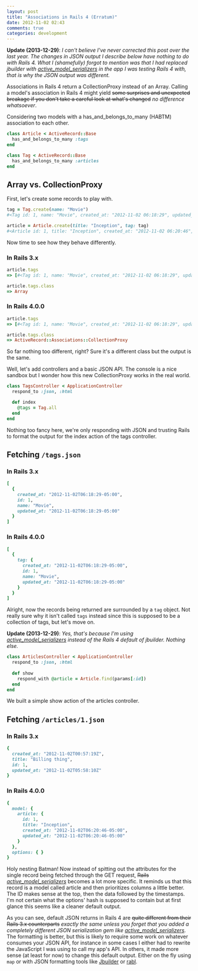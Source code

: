 ```yaml
---
layout: post
title: "Associations in Rails 4 (Erratum)"
date: 2012-11-02 02:43
comments: true
categories: development
---
```


**Update (2013-12-29)**: *I can't believe I've never corrected this post over the last year. The changes in JSON output I describe below have nothing to do with Rails 4. What I (shamefully) forgot to mention was that I had replaced jbuilder with [active_model_serializers](https://github.com/rails-api/active_model_serializers) in the app I was testing Rails 4 with, that is why the JSON output was different.*

Associations in Rails 4 return a CollectionProxy instead of an Array. Calling a model's association in Rails 4 might yield ~~some surprises and unexpected breakage if you don't take a careful look at what's changed~~ *no difference whatsoever*.

Considering two models with a has_and_belongs_to_many (HABTM) association to each other.

```ruby
class Article < ActiveRecord::Base
  has_and_belongs_to_many :tags
end
```

```ruby
class Tag < ActiveRecord::Base
  has_and_belongs_to_many :articles
end
```

## Array vs. CollectionProxy

First, let's create some records to play with.

```ruby
tag = Tag.create(name: "Movie")
#<Tag id: 1, name: "Movie", created_at: "2012-11-02 06:18:29", updated_at: "2012-11-02 06:18:29">

article = Article.create(title: "Inception", tag: tag)
#<Article id: 1, title: "Inception", created_at: "2012-11-02 06:20:46", updated_at: "2012-11-02 06:20:46">
```

Now time to see how they behave differently.

### In Rails 3.x

```ruby
article.tags
=> [#<Tag id: 1, name: "Movie", created_at: "2012-11-02 06:18:29", updated_at: "2012-11-02 06:18:29">]

article.tags.class
=> Array
```

### In Rails 4.0.0
```ruby
article.tags
=> [#<Tag id: 1, name: "Movie", created_at: "2012-11-02 06:18:29", updated_at: "2012-11-02 06:18:29">]

article.tags.class
=> ActiveRecord::Associations::CollectionProxy
```

So far nothing too different, right? Sure it's a different class but the output is the same.

Well, let's add controllers and a basic JSON API. The console is a nice sandbox but I wonder how this new CollectionProxy works in the real world.

```ruby
class TagsController < ApplicationController
  respond_to :json, :html

  def index
    @tags = Tag.all
  end
end
```

Nothing too fancy here, we're only responding with JSON and trusting Rails to format the output for the index action of the tags controller.

## Fetching `/tags.json`

### In Rails 3.x
```ruby
[
  {
    created_at: "2012-11-02T06:18:29-05:00",
    id: 1,
    name: "Movie",
    updated_at: "2012-11-02T06:18:29-05:00"
  }
]
```

### In Rails 4.0.0
```ruby
[
  {
    tag: {
      created_at: "2012-11-02T06:18:29-05:00",
      id: 1,
      name: "Movie",
      updated_at: "2012-11-02T06:18:29-05:00"
    }
  }
]
```

Alright, now the records being returned are surrounded by a `tag` object. Not really sure why it isn't called `tags` instead since this is supposed to be a collection of tags, but let's move on.

**Update (2013-12-29)**: *Yes, that's because I'm using [active_model_serializers](https://github.com/rails-api/active_model_serializers) instead of the Rails 4 default of jbuilder. Nothing else.*

```ruby
class ArticlesController < ApplicationController
  respond_to :json, :html
 
  def show
    respond_with @article = Article.find(params[:id])
  end
end
```

We built a simple show action of the articles controller.

## Fetching `/articles/1.json`

### In Rails 3.x
```ruby
{
  created_at: "2012-11-02T00:57:19Z",
  title: "Billing thing",
  id: 1,
  updated_at: "2012-11-02T05:58:10Z"
}
```

### In Rails 4.0.0
```ruby
{
  model: {
    article: {
      id: 1,
      title: "Inception",
      created_at: "2012-11-02T06:20:46-05:00",
      updated_at: "2012-11-02T06:20:46-05:00"
    }
  },
  options: { }
}
```

Holy nesting Batman! Now instead of spitting out the attributes for the single record being fetched through the GET request, ~~Rails~~ *[active_model_serializers](https://github.com/rails-api/active_model_serializers)* becomes a lot more specific. It reminds us that this record is a model called article and then prioritizes columns a little better. The ID makes sense at the top, then the data followed by the timestamps. I'm not certain what the options' hash is supposed to contain but at first glance this seems like a cleaner default output.

As you can see, default JSON returns in Rails 4 are ~~quite different from their Rails 3.x counterparts~~ *exactly the same unless you forget that you added a completely different JSON serialization gem like [active_model_serializers](https://github.com/rails-api/active_model_serializers)*. The formatting is better, but this is likely to require some work on whatever consumes your JSON API, for instance in some cases I either had to rewrite the JavaScript I was using to call my app's API. In others, it made more sense (at least for now) to change this default output. Either on the fly using `map` or with JSON formatting tools like [Jbuilder](https://github.com/rails/jbuilder) or [rabl](https://github.com/nesquena/rabl).
